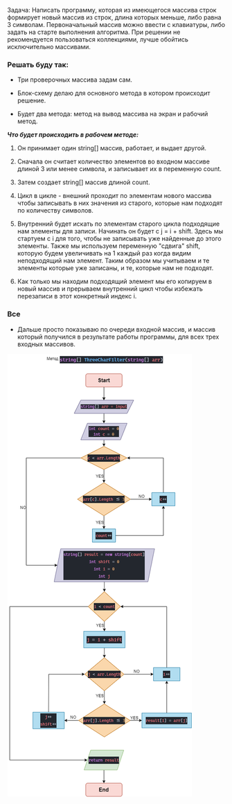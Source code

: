 Задача: Написать программу, которая из имеющегося массива строк формирует новый массив из строк, длина которых меньше, либо равна 3 символам. Первоначальный массив можно ввести с клавиатуры, либо задать на старте выполнения алгоритма. При решении не рекомендуется пользоваться коллекциями, лучше обойтись исключительно массивами.

### Решать буду так:

* Три проверочных массива задам сам.

* Блок-схему делаю для основного метода в котором происходит решение.

* Будет два метода: метод на вывод массива на экран и рабочий метод.

___Что будет происходить в рабочем методе:___

1) Он принимает один string[] массив, работает, и выдает другой. 

2) Сначала он считает количество элементов во входном массиве длиной 3 или менее символа, и записывает их в переменную count.

3) Затем создает string[] массив длиной count.

4) Цикл в цикле - внешний проходит по элементам нового массива чтобы записывать в них значения из старого, которые нам подходят по количеству символов.

5) Внутренний будет искать по элементам старого цикла подходящие нам элементы для записи. Начинать он будет с j = i + shift. Здесь мы стартуем с i для того, чтобы не записывать уже найденные до этого элементы. Также мы используем переменную "сдвига" shift, которую будем увеличивать на 1 каждый раз когда видим неподходящий нам элемент. Таким образом мы учитываем и те элементы которые уже записаны, и те, которые нам не подходят. 

6) Как только мы находим подходящий элемент мы его копируем в новый массив и прерываем внутренний цикл чтобы избежать перезаписи в этот конкретный индекс i.

### Все
* Дальше просто показываю по очереди входной массив, и массив который получился в результате работы программы, для всех трех входных массивов.

![flowchart](/Img/flowchart.drawio.png)